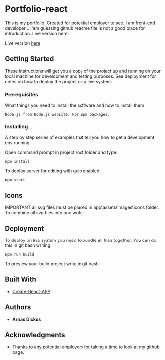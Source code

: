 # Portfolio-react

This is my portfolio. Created for potential employer to see. I am front-end developer... I'am guessing github readme file is not a good place for introduction. Live version here.

Live version [here](https://arnasdickus.github.io/Portfolio-react/)

## Getting Started

These instructions will get you a copy of the project up and running on your local machine for development and testing purposes. See deployment for notes on how to deploy the project on a live system.

### Prerequisites

What things you need to install the software and how to install them

```
Node.js from Node.js website. For npm packages.
```

### Installing

A step by step series of examples that tell you how to get a development env running

Open command prompt in project root folder and type:

```
npm install
```
To deploy server for editing with gulp enabled:
```
npm start
```
## Icons

IMPORTANT all svg files must be placed in app\assets\images\icons folder.
To combine all svg files into one write:


## Deployment

To deploy on live system you need to bundle all files together. You can do this in git bash writing:

```
npm run build
```
To preview your build project write in git bash


## Built With

* [Create-React-APP](https://github.com/facebook/create-react-app)


## Authors

* **Arnas Dickus**

## Acknowledgments

* Thanks to any potential employers for taking a time to look at my github page.
